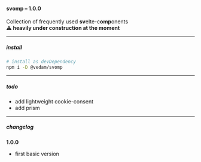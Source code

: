 #### svomp – 1.0.0

Collection of frequently used **sv**elte-c**omp**onents  
**⚠️ heavily under construction at the moment**

---

##### install

```bash
# install as devDependency
npm i -D @vedam/svomp
```

---

##### todo

- add lightweight cookie-consent
- add prism

---

##### changelog

**1.0.0**

- first basic version
